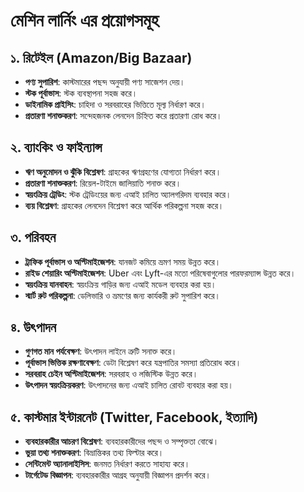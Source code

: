 # মেশিন লার্নিং এর প্রয়োগসমূহ

## ১. রিটেইল (Amazon/Big Bazaar)
- **পণ্য সুপারিশ**: কাস্টমারের পছন্দ অনুযায়ী পণ্য সাজেশন দেয়।
- **স্টক পূর্বাভাস**: স্টক ব্যবস্থাপনা সহজ করে।
- **ডাইনামিক প্রাইসিং**: চাহিদা ও সরবরাহের ভিত্তিতে মূল্য নির্ধারণ করে।
- **প্রতারণা শনাক্তকরণ**: সন্দেহজনক লেনদেন চিহ্নিত করে প্রতারণা রোধ করে।

## ২. ব্যাংকিং ও ফাইন্যান্স
- **ঋণ অনুমোদন ও ঝুঁকি বিশ্লেষণ**: গ্রাহকের ঋণগ্রহণের যোগ্যতা নির্ধারণ করে।
- **প্রতারণা শনাক্তকরণ**: রিয়েল-টাইমে জালিয়াতি শনাক্ত করে।
- **স্বয়ংক্রিয় ট্রেডিং**: স্টক ট্রেডিংয়ের জন্য এআই চালিত অ্যালগরিদম ব্যবহার করে।
- **ব্যয় বিশ্লেষণ**: গ্রাহকের লেনদেন বিশ্লেষণ করে আর্থিক পরিকল্পনা সহজ করে।

## ৩. পরিবহন
- **ট্রাফিক পূর্বাভাস ও অপ্টিমাইজেশন**: যানজট কমিয়ে ভ্রমণ সময় উন্নত করে।
- **রাইড শেয়ারিং অপ্টিমাইজেশন**: Uber এবং Lyft-এর মতো পরিষেবাগুলোর পারফরম্যান্স উন্নত করে।
- **স্বয়ংক্রিয় যানবাহন**: স্বয়ংক্রিয় গাড়ির জন্য এআই মডেল ব্যবহার করা হয়।
- **স্মার্ট রুট পরিকল্পনা**: ডেলিভারি ও ভ্রমণের জন্য কার্যকরী রুট সুপারিশ করে।

## ৪. উৎপাদন
- **গুণগত মান পর্যবেক্ষণ**: উৎপাদন লাইনে ত্রুটি সনাক্ত করে।
- **পূর্বাভাস ভিত্তিক রক্ষণাবেক্ষণ**: ডেটা বিশ্লেষণ করে যন্ত্রপাতির সমস্যা প্রতিরোধ করে।
- **সরবরাহ চেইন অপ্টিমাইজেশন**: সরবরাহ ও লজিস্টিক উন্নত করে।
- **উৎপাদন স্বয়ংক্রিয়করণ**: উৎপাদনের জন্য এআই চালিত রোবট ব্যবহার করা হয়।

## ৫. কাস্টমার ইন্টারনেট (Twitter, Facebook, ইত্যাদি)
- **ব্যবহারকারীর আচরণ বিশ্লেষণ**: ব্যবহারকারীদের পছন্দ ও সম্পৃক্ততা বোঝে।
- **ভুয়া তথ্য শনাক্তকরণ**: বিভ্রান্তিকর তথ্য ফিল্টার করে।
- **সেন্টিমেন্ট অ্যানালাইসিস**: জনমত নির্ধারণ করতে সাহায্য করে।
- **টার্গেটেড বিজ্ঞাপন**: ব্যবহারকারীর আগ্রহ অনুযায়ী বিজ্ঞাপন প্রদর্শন করে।

